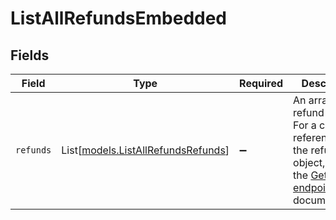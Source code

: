 # ListAllRefundsEmbedded


## Fields

| Field                                                                                                                                    | Type                                                                                                                                     | Required                                                                                                                                 | Description                                                                                                                              |
| ---------------------------------------------------------------------------------------------------------------------------------------- | ---------------------------------------------------------------------------------------------------------------------------------------- | ---------------------------------------------------------------------------------------------------------------------------------------- | ---------------------------------------------------------------------------------------------------------------------------------------- |
| `refunds`                                                                                                                                | List[[models.ListAllRefundsRefunds](../models/listallrefundsrefunds.md)]                                                                 | :heavy_minus_sign:                                                                                                                       | An array of refund objects. For a complete reference of the refund object, refer to the [Get refund endpoint](get-refund) documentation. |